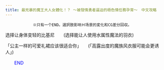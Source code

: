 ```yaml
---
title: 最兇暴的魔王大人女體化！？ ～被發情勇者逼迫的極色情任務孕育～　中文攻略
---
```


                ※只有一个END。選択肢影响Ｈ场景的変化和CG差分回収。



选择让身体变轻的比基尼　　(选择能让人使用水属性魔法的羽衣)

「公主一样的可爱礼裙应该很适合你」　　(「高露出度的魔族风衣服可能会更诱人」)



<font color="#0000ff">　　END</font>


              
